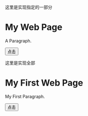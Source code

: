 这里是实现指定的一部分
<script>
function myFunction()
{
document.getElementById("demo").innerHTML="My First JavaScript Function";
}
</script>
</head>

<body>

<h1>My Web Page</h1>

<p id="demo">A Paragraph.</p>

<button type="button" onclick="myFunction()">点击</button>

这里是实现全部
<body>

<h1>My First Web Page</h1>

<p>My First Paragraph.</p>

<button onclick="myFunction()">点击</button>

<script>
function myFunction()
{
document.write("糟糕！文档消失了。");
}
</script>

